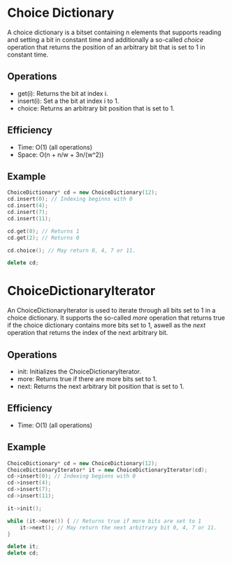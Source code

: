 Choice Dictionary
===
A choice dictionary is a bitset containing n elements that supports reading and setting a bit in constant time and additionally a so-called *choice* operation that returns the position of an arbitrary bit that is set to 1 in constant time.

## Operations
* get(i): Returns the bit at index i.
* insert(i): Set a the bit at index i to 1.
* choice: Returns an arbitrary bit position that is set to 1.

## Efficiency
* Time: O(1) (all operations)
* Space: O(n + n/w + 3n/(w^2))

## Example

```cpp
ChoiceDictionary* cd = new ChoiceDictionary(12);
cd.insert(0); // Indexing beginns with 0
cd.insert(4);
cd.insert(7);
cd.insert(11);

cd.get(0); // Returns 1
cd.get(2); // Returns 0

cd.choice(); // May return 0, 4, 7 or 11.

delete cd;
```

ChoiceDictionaryIterator
===

An ChoiceDictionaryIterator is used to iterate through all bits set to 1 in a choice dictionary.
It supports the so-called *more* operation that returns true if the choice dictionary contains more bits set to 1, aswell as the *next* operation that returns the index of the next arbitrary bit.

## Operations
* init: Initializes the ChoiceDictionaryIterator.
* more: Returns true if there are more bits set to 1.
* next: Returns the next arbitrary bit position that is set to 1.

## Efficiency
* Time: O(1) (all operations)

## Example

```cpp
ChoiceDictionary* cd = new ChoiceDictionary(12);
ChoiceDictionaryIterator* it = new ChoiceDictionaryIterator(cd);
cd->insert(0); // Indexing beginns with 0
cd->insert(4);
cd->insert(7);
cd->insert(11);

it->init();

while (it->more()) { // Returns true if more bits are set to 1
    it->next(); // May return the next arbitrary bit 0, 4, 7 or 11.
}

delete it;
delete cd;
```
